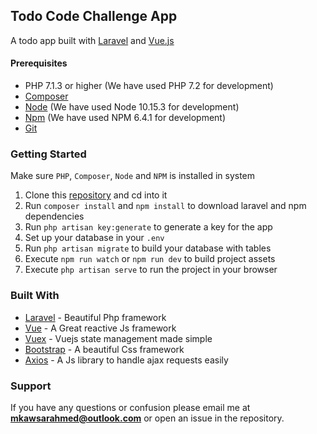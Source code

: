 ## Todo Code Challenge App

A todo app built with [Laravel](https://laravel.com/docs/5.7) and [Vue.js](https://vuejs.org/)

#### Prerequisites

* PHP 7.1.3 or higher (We have used PHP 7.2 for development)
* [Composer](https://getcomposer.org/Composer)
* [Node](https://nodejs.org/en/) (We have used Node 10.15.3 for development)
* [Npm](https://www.npmjs.com/) (We have used NPM 6.4.1 for development)
* [Git](https://git-scm.com/)

### Getting Started
Make sure `PHP`, `Composer`, `Node` and `NPM` is installed in system

1.  Clone this [repository](https://github.com/mkawsar/todo-code-challenge) and cd into it
2.  Run `composer install` and `npm install` to download laravel and npm dependencies
3.  Run `php artisan key:generate` to generate a key for the app
5.  Set up your database in your `.env`
6.  Run `php artisan migrate` to build your database with tables
7.  Execute `npm run watch` or `npm run dev` to build project assets
8.  Execute `php artisan serve` to run the project in your browser


### Built With
* [Laravel](https://laravel.com/docs/5.7) - Beautiful Php framework
* [Vue](https://vuejs.org/) - A Great reactive Js framework
* [Vuex](https://vuejs.org/) - Vuejs state management made simple
* [Bootstrap](https://getbootstrap.com) - A beautiful Css framework
* [Axios](https://vuejs.org/) - A Js library to handle ajax requests easily

### Support

If you have any questions or confusion please email me at **mkawsarahmed@outlook.com** or open an issue in the repository.
